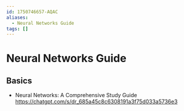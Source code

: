 ```yaml
---
id: 1750746657-AQAC
aliases:
  - Neural Networks Guide
tags: []
---
```


# Neural Networks Guide

## Basics

- Neural Networks: A Comprehensive Study Guide
https://chatgpt.com/s/dr_685a45c8c6308191a3f75d033a5736e3


